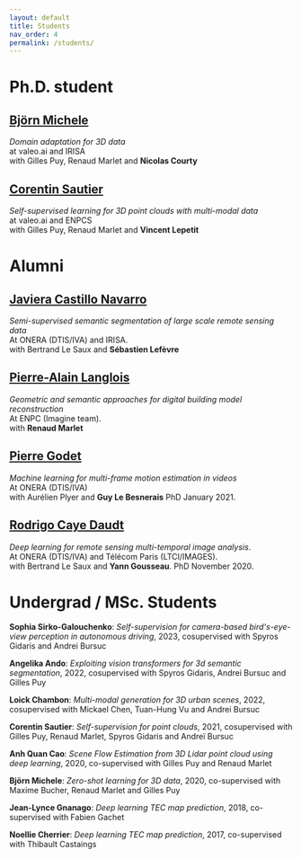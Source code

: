 ```yaml
---
layout: default
title: Students
nav_order: 4
permalink: /students/
---
```


# Ph.D. student

## [Björn Michele](https://scholar.google.com/citations?user=xQcKnXkAAAAJ&hl=en&oi=ao)
*Domain adaptation for 3D data* <br/>
at valeo.ai and IRISA <br/>
with Gilles Puy, Renaud Marlet and **Nicolas Courty**

## [Corentin Sautier](https://fr.linkedin.com/in/corentin-sautier-74415917b)
*Self-supervised learning for 3D point clouds with multi-modal data* <br/>
at valeo.ai and ENPCS <br/>
with Gilles Puy, Renaud Marlet and **Vincent Lepetit**

# Alumni

## [Javiera Castillo Navarro](https://javicastillo.ml/)
*Semi-supervised semantic segmentation of large scale remote sensing data* <br/>
At ONERA (DTIS/IVA) and IRISA. <br/>
with Bertrand Le Saux and **Sébastien Lefèvre**

## [Pierre-Alain Langlois](http://imagine.enpc.fr/~langloip/index.html?page=CV)
*Geometric and semantic approaches for digital building model reconstruction* <br/>
At ENPC (Imagine team). <br/>
with **Renaud Marlet**

## [Pierre Godet](https://pgodet.github.io/)
*Machine learning for multi-frame motion estimation in videos* <br/>
At ONERA (DTIS/IVA) <br/>
with Aurélien Plyer and **Guy Le Besnerais**
PhD January 2021.

## [Rodrigo Caye Daudt](https://rcdaudt.github.io/)
*Deep learning for remote sensing multi-temporal image analysis*. <br/>
At ONERA (DTIS/IVA) and Télécom Paris (LTCI/IMAGES). <br/>
with Bertrand Le Saux and **Yann Gousseau**.
PhD November 2020.


# Undergrad / MSc. Students

**Sophia Sirko-Galouchenko**: *Self-supervision for camera-based bird's-eye-view perception in autonomous driving*, 2023, cosupervised with Spyros Gidaris and Andrei Bursuc

**Angelika Ando**: *Exploiting vision transformers for 3d semantic segmentation*, 2022, cosupervised with Spyros Gidaris, Andrei Bursuc and Gilles Puy

**Loick Chambon**: *Multi-modal generation for 3D urban scenes*, 2022, cosupervised with Mickael Chen, Tuan-Hung Vu and Andrei Bursuc

**Corentin Sautier**: *Self-supervision for point clouds*, 2021, cosupervised with Gilles Puy, Renaud Marlet, Spyros Gidaris and Andreï Bursuc

**Anh Quan Cao**: *Scene Flow Estimation from 3D Lidar point cloud using deep learning*, 2020, co-supervised with Gilles Puy and Renaud Marlet

**Björn Michele**: *Zero-shot learning for 3D data*, 2020, co-supervised with Maxime Bucher, Renaud Marlet and Gilles Puy

**Jean-Lynce Gnanago**: *Deep learning TEC map prediction*, 2018, co-supervised with Fabien Gachet

**Noellie Cherrier**: *Deep learning TEC map prediction*, 2017, co-supervised with Thibault Castaings
